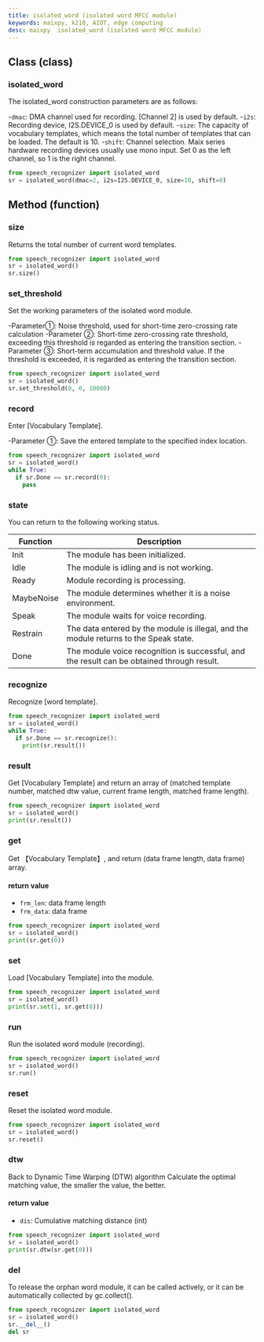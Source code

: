 ```yaml
---
title: isolated_word (isolated word MFCC module)
keywords: maixpy, k210, AIOT, edge computing
desc: maixpy  isolated_word (isolated word MFCC module)
---
```



## Class (class)

### isolated_word

The isolated_word construction parameters are as follows:

-`dmac`: DMA channel used for recording. [Channel 2] is used by default.
-`i2s`: Recording device, I2S.DEVICE_0 is used by default.
-`size`: The capacity of vocabulary templates, which means the total number of templates that can be loaded. The default is 10.
-`shift`: Channel selection. Maix series hardware recording devices usually use mono input. Set 0 as the left channel, so 1 is the right channel.

```python
from speech_recognizer import isolated_word
sr = isolated_word(dmac=2, i2s=I2S.DEVICE_0, size=10, shift=0)
```

## Method (function)

### size

Returns the total number of current word templates.

```python
from speech_recognizer import isolated_word
sr = isolated_word()
sr.size()
```

### set_threshold

Set the working parameters of the isolated word module.

-Parameter①: Noise threshold, used for short-time zero-crossing rate calculation
-Parameter ②: Short-time zero-crossing rate threshold, exceeding this threshold is regarded as entering the transition section.
-Parameter ③: Short-term accumulation and threshold value. If the threshold is exceeded, it is regarded as entering the transition section.

```python
from speech_recognizer import isolated_word
sr = isolated_word()
sr.set_threshold(0, 0, 10000)
```

### record

Enter [Vocabulary Template].

-Parameter ①: Save the entered template to the specified index location.

```python
from speech_recognizer import isolated_word
sr = isolated_word()
while True:
  if sr.Done == sr.record(0):
    pass
```

### state

You can return to the following working status.


| Function | Description |
| --- | --- |
| Init | The module has been initialized. |
| Idle | The module is idling and is not working. |
| Ready | Module recording is processing. |
| MaybeNoise| The module determines whether it is a noise environment. |
| Speak | The module waits for voice recording. |
| Restrain| The data entered by the module is illegal, and the module returns to the Speak state. |
| Done | The module voice recognition is successful, and the result can be obtained through result. |

### recognize

Recognize [word template].

```python
from speech_recognizer import isolated_word
sr = isolated_word()
while True:
  if sr.Done == sr.recognize():
    print(sr.result())
```

### result

Get [Vocabulary Template] and return an array of (matched template number, matched dtw value, current frame length, matched frame length).

```python
from speech_recognizer import isolated_word
sr = isolated_word()
print(sr.result())
```

### get

Get 【Vocabulary Template】, and return (data frame length, data frame) array.

#### return value

* `frm_len`: data frame length
* `frm_data`: data frame

```python
from speech_recognizer import isolated_word
sr = isolated_word()
print(sr.get(0))
```

### set

Load [Vocabulary Template] into the module.

```python
from speech_recognizer import isolated_word
sr = isolated_word()
print(sr.set(1, sr.get(0)))
```

### run

Run the isolated word module (recording).

```python
from speech_recognizer import isolated_word
sr = isolated_word()
sr.run()
```

### reset

Reset the isolated word module.

```python
from speech_recognizer import isolated_word
sr = isolated_word()
sr.reset()
```

### dtw

Back to Dynamic Time Warping (DTW) algorithm Calculate the optimal matching value, the smaller the value, the better.

#### return value

* `dis`: Cumulative matching distance (int)

```python
from speech_recognizer import isolated_word
sr = isolated_word()
print(sr.dtw(sr.get(0)))
```

### __del__

To release the orphan word module, it can be called actively, or it can be automatically collected by gc.collect().

```python
from speech_recognizer import isolated_word
sr = isolated_word()
sr.__del__()
del sr
```
